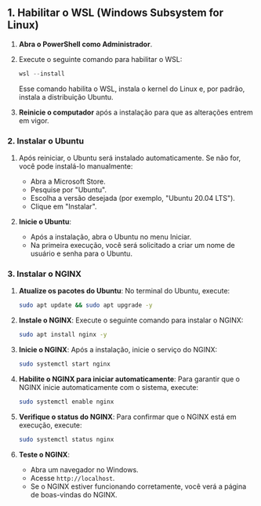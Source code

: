 ## 1. Habilitar o WSL (Windows Subsystem for Linux)
1. **Abra o PowerShell como Administrador**.
2. Execute o seguinte comando para habilitar o WSL:
   ```powershell
   wsl --install
   ```
   Esse comando habilita o WSL, instala o kernel do Linux e, por padrão, instala a distribuição Ubuntu.

3. **Reinicie o computador** após a instalação para que as alterações entrem em vigor.

### 2. Instalar o Ubuntu
1. Após reiniciar, o Ubuntu será instalado automaticamente. Se não for, você pode instalá-lo manualmente:
   - Abra a Microsoft Store.
   - Pesquise por "Ubuntu".
   - Escolha a versão desejada (por exemplo, "Ubuntu 20.04 LTS").
   - Clique em "Instalar".

2. **Inicie o Ubuntu**:
   - Após a instalação, abra o Ubuntu no menu Iniciar.
   - Na primeira execução, você será solicitado a criar um nome de usuário e senha para o Ubuntu.

### 3. Instalar o NGINX
1. **Atualize os pacotes do Ubuntu**:
   No terminal do Ubuntu, execute:
   ```bash
   sudo apt update && sudo apt upgrade -y
   ```

2. **Instale o NGINX**:
   Execute o seguinte comando para instalar o NGINX:
   ```bash
   sudo apt install nginx -y
   ```

3. **Inicie o NGINX**:
   Após a instalação, inicie o serviço do NGINX:
   ```bash
   sudo systemctl start nginx
   ```

4. **Habilite o NGINX para iniciar automaticamente**:
   Para garantir que o NGINX inicie automaticamente com o sistema, execute:
   ```bash
   sudo systemctl enable nginx
   ```

5. **Verifique o status do NGINX**:
   Para confirmar que o NGINX está em execução, execute:
   ```bash
   sudo systemctl status nginx
   ```

6. **Teste o NGINX**:
   - Abra um navegador no Windows.
   - Acesse `http://localhost`.
   - Se o NGINX estiver funcionando corretamente, você verá a página de boas-vindas do NGINX.
